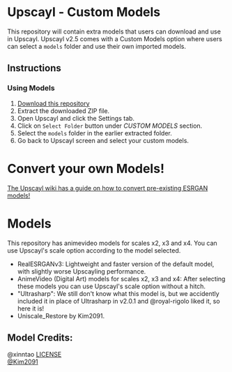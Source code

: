 # Upscayl - Custom Models

This repository will contain extra models that users can download and use in Upscayl. Upscayl v2.5 comes with a Custom Models option where users can select a `models` folder and use their own imported models.

## Instructions

### Using Models
1. [Download this repository](https://github.com/upscayl/custom-models/archive/refs/heads/main.zip)
2. Extract the downloaded ZIP file.
3. Open Upscayl and click the Settings tab.
4. Click on `Select Folder` button under _CUSTOM MODELS_ section.
5. Select the `models` folder in the earlier extracted folder.
6. Go back to Upscayl screen and select your custom models.

# Convert your own Models!

[The Upscayl wiki has a guide on how to convert pre-existing ESRGAN models!](https://github.com/upscayl/upscayl/wiki/%F0%9F%96%A5%EF%B8%8F-Model-Conversion---Create-more-AI-models!)

# Models

This repository has animevideo models for scales x2, x3 and x4. You can use Upscayl's scale option according to the model selected.

* RealESRGANv3: Lightweight and faster version of the default model, with slightly worse Upscayling performance.
* AnimeVideo (Digital Art) models for scales x2, x3 and x4: After selecting these models you can use Upscayl's scale option without a hitch.
* "Ultrasharp": We still don't know what this model is, but we accidently included it in place of Ultrasharp in v2.0.1 and @royal-rigolo liked it, so here it is!
* Uniscale_Restore by Kim2091.

## Model Credits:

@xinntao [LICENSE](https://github.com/xinntao/Real-ESRGAN-ncnn-vulkan/blob/master/LICENSE)   
[@Kim2091](https://upscale.wiki/wiki/User:Kim2091)
